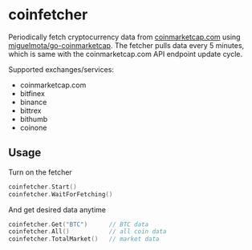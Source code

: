 coinfetcher
===
Periodically fetch cryptocurrency data from [coinmarketcap.com](https://coinmarketcap.com/api) using [miguelmota/go-coinmarketcap](https://github.com/miguelmota/go-coinmarketcap).
The fetcher pulls data every 5 minutes, which is same with the coinmarketcap.com API endpoint update cycle.

Supported exchanges/services:
* coinmarketcap.com
* bitfinex
* binance
* bittrex
* bithumb
* coinone


Usage
---
Turn on the fetcher
```go
coinfetcher.Start()
coinfetcher.WaitForFetching()
```
And get desired data anytime
```go
coinfetcher.Get("BTC")      // BTC data
coinfetcher.All()           // all coin data
coinfetcher.TotalMarket()   // market data

```
